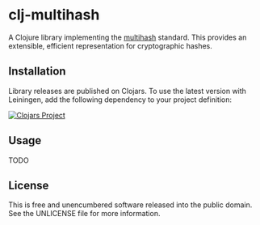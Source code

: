 clj-multihash
=============

A Clojure library implementing the
[multihash](https://github.com/jbenet/multihash) standard. This provides an
extensible, efficient representation for cryptographic hashes.

## Installation

Library releases are published on Clojars. To use the latest version with
Leiningen, add the following dependency to your project definition:

[![Clojars Project](http://clojars.org/mvxcvi/multihash/latest-version.svg)](http://clojars.org/mvxcvi/multihash)

## Usage

TODO

## License

This is free and unencumbered software released into the public domain.
See the UNLICENSE file for more information.
